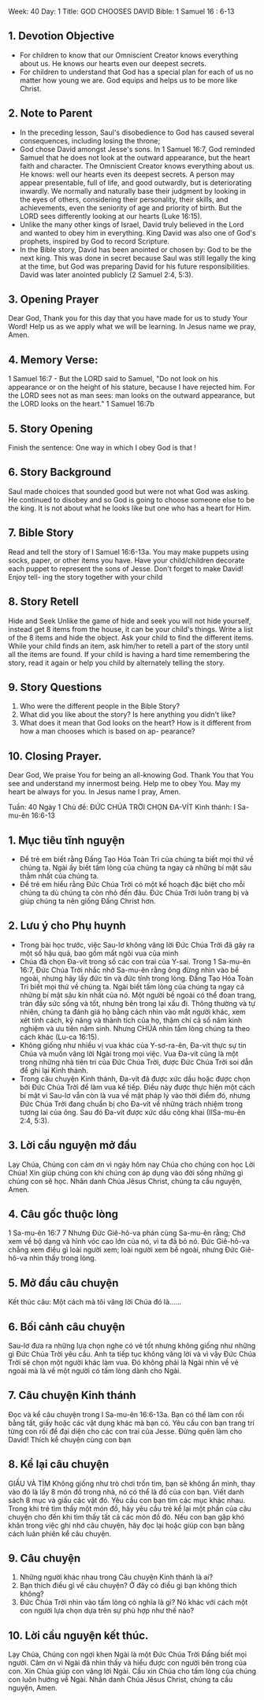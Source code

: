 Week: 40
Day: 1
Title: GOD CHOOSES DAVID
Bible: 1 Samuel 16 : 6-13

## 1. Devotion Objective
- For children to know that our Omniscient Creator knows everything about us. He knows our hearts even our deepest secrets.
- For children to understand that God has a special plan for each of us no matter how young we are. God equips and helps us to be more like Christ.

## 2. Note to Parent
- In the preceding lesson, Saul's disobedience to God has caused several consequences, including losing the throne;
- God chose David amongst Jesse's sons. In 1 Samuel 16:7, God reminded Samuel that he does not look at the outward appearance, but the heart faith and character. The Omniscient Creator knows everything about us. He knows: well our hearts even its deepest secrets. A person may appear presentable, full of life, and good outwardly, but is deteriorating inwardly. We normally and naturally base their judgment by looking in the eyes of others, considering their personality, their skills, and achievements, even the seniority of age and priority of birth. But the LORD sees differently looking at our hearts (Luke 16:15).
- Unlike the many other kings of Israel, David truly believed in the Lord and wanted to obey him in everything. King David was also one of God's prophets, inspired by God to record Scripture.
- In the Bible story, David has been anointed or chosen by: God to be the next king. This was done in secret because Saul was still legally the king at the time, but God was preparing David for his future responsibilities. David was later anointed publicly (2 Samuel 2:4, 5:3).

## 3. Opening Prayer
Dear God, Thank you for this day that you have made for us to study Your Word! Help us as we apply what we will be learning. In Jesus name we pray, Amen.

## 4. Memory Verse:
1 Samuel 16:7 - But the LORD said to Samuel, "Do not look on his appearance or on the height of his stature, because I have rejected him. For the LORD sees not as man sees: man looks on the outward appearance, but the LORD looks on the heart." 1 Samuel 16:7b

## 5. Story Opening
Finish the sentence: One way in which I obey God is that !

## 6. Story Background
Saul made choices that sounded good but were not what God was asking. He continued to disobey and so God is going to choose someone else to be the king. It is not about what he looks like but one who has a heart for Him.

## 7. Bible Story
Read and tell the story of I Samuel 16:6-13a. You may make puppets using socks, paper, or other items you have. Have your child/children decorate each puppet to represent the sons of Jesse. Don't forget to make David! Enjoy tell- ing the story together with your child

## 8. Story Retell
Hide and Seek Unlike the game of hide and seek you will not hide yourself, instead get 8 items from the house, it can be your child's things. Write a list of the 8 items and hide the object. Ask your child to find the different items. While your child finds an item, ask him/her to retell a part of the story until all the items are found. If your child is having a hard time remembering the story, read it again or help you child by alternately telling the story.

## 9. Story Questions
1. Who were the different people in the Bible Story?
2. What did you like about the story? Is here anything you didn't like?
3. What does it mean that God looks on the heart? How is it different from how a man chooses which is based on ap- pearance?

## 10. Closing Prayer.
Dear God, We praise You for being an all-knowing God. Thank You that You see and understand my innermost being. Help me to obey You. May my heart be always for you. In Jesus name I pray, Amen.


Tuần: 40
Ngày 1
Chủ đề: ĐỨC CHÚA TRỜI CHỌN ĐA-VÍT
Kinh thánh: I Sa-mu-ên 16:6-13

## 1. Mục tiêu tĩnh nguyện
- Để trẻ em biết rằng Đấng Tạo Hóa Toàn Tri của chúng ta biết mọi thứ về chúng ta. Ngài ấy biết tấm lòng của chúng ta ngay cả những bí mật sâu thẳm nhất của chúng ta.
- Để trẻ em hiểu rằng Đức Chúa Trời có một kế hoạch đặc biệt cho mỗi chúng ta dù chúng ta còn nhỏ đến đâu. Đức Chúa Trời luôn trang bị và giúp chúng ta nên giống Đấng Christ hơn.

## 2. Lưu ý cho Phụ huynh
- Trong bài học trước, việc Sau-lơ không vâng lời Đức Chúa Trời đã gây ra một số hậu quả, bao gồm mất ngôi vua của mình
- Chúa đã chọn Đa-vít trong số các con trai của Y-sai. Trong 1 Sa-mu-ên 16:7, Đức Chúa Trời nhắc nhở Sa-mu-ên rằng ông đừng nhìn vào bề ngoài, nhưng hãy lấy đức tin và đức tính trong lòng. Đấng Tạo Hóa Toàn Tri biết mọi thứ về chúng ta. Ngài biết tấm lòng của chúng ta ngay cả những bí mật sâu kín nhất của nó. Một người bề ngoài có thể đoan trang, tràn đầy sức sống và tốt, nhưng bên trong lại xấu đi. Thông thường và tự nhiên, chúng ta đánh giá họ bằng cách nhìn vào mắt người khác, xem xét tính cách, kỹ năng và thành tích của họ, thậm chí cả số năm kinh nghiệm và ưu tiên năm sinh. Nhưng CHÚA nhìn tấm lòng chúng ta theo cách khác (Lu-ca 16:15).
- Không giống như nhiều vị vua khác của Y-sơ-ra-ên, Đa-vít thực sự tin Chúa và muốn vâng lời Ngài trong mọi việc. Vua Đa-vít cũng là một trong những nhà tiên tri của Đức Chúa Trời, được Đức Chúa Trời soi dẫn để ghi lại Kinh thánh.
- Trong câu chuyện Kinh thánh, Đa-vít đã được xức dầu hoặc được chọn bởi Đức Chúa Trời để làm vua kế tiếp. Điều này được thực hiện một cách bí mật vì Sau-lơ vẫn còn là vua về mặt pháp lý vào thời điểm đó, nhưng Đức Chúa Trời đang chuẩn bị cho Đa-vít về những trách nhiệm trong tương lai của ông. Sau đó Đa-vít được xức dầu công khai (IISa-mu-ên 2:4, 5:3).

## 3. Lời cầu nguyện mở đầu
Lạy Chúa, Chúng con cảm ơn vì ngày hôm nay Chúa cho chúng con học Lời Chúa! Xin giúp chúng con khi chúng con áp dụng vào đời sống những gì chúng con sẽ học. Nhân danh Chúa Jêsus Christ, chúng ta cầu nguyện, Amen.

## 4. Câu gốc thuộc lòng
1 Sa-mu-ên 16:7
7 Nhưng Đức Giê-hô-va phán cùng Sa-mu-ên rằng; Chớ xem về bộ dạng và hình vóc cao lớn của nó, vì ta đã bỏ nó. Đức Giê-hô-va chẳng xem điều gì loài người xem; loài người xem bề ngoài, nhưng Đức Giê-hô-va nhìn thấy trong lòng.

## 5. Mở đầu câu chuyện
Kết thúc câu: Một cách mà tôi vâng lời Chúa đó là......

## 6. Bối cảnh câu chuyện
Sau-lơ đưa ra những lựa chọn nghe có vẻ tốt nhưng không giống như những gì Đức Chúa Trời yêu cầu. Anh ta tiếp tục không vâng lời và vì vậy Đức Chúa Trời sẽ chọn một người khác làm vua. Đó không phải là Ngài nhìn về vẻ ngoài mà là về một người có tấm lòng dành cho Ngài.

## 7. Câu chuyện Kinh thánh
Đọc và kể câu chuyện trong I Sa-mu-ên 16:6-13a. Bạn có thể làm con rối bằng tất, giấy hoặc các vật dụng khác mà bạn có. Yêu cầu con bạn trang trí từng con rối để đại diện cho các con trai của Jesse. Đừng quên làm cho David! Thích kể chuyện cùng con bạn

## 8. Kể lại câu chuyện
GIẤU VÀ TÌM
Không giống như trò chơi trốn tìm, bạn sẽ không ẩn mình, thay vào đó là lấy 8 món đồ trong nhà, nó có thể là đồ của con bạn. Viết danh sách 8 mục và giấu các vật đó. Yêu cầu con bạn tìm các mục khác nhau. Trong khi trẻ tìm thấy một món đồ, hãy yêu cầu trẻ kể lại một phần của câu chuyện cho đến khi tìm thấy tất cả các món đồ đó. Nếu con bạn gặp khó khăn trong việc ghi nhớ câu chuyện, hãy đọc lại hoặc giúp con bạn bằng cách luân phiên kể câu chuyện.

## 9. Câu chuyện
1. Những người khác nhau trong Câu chuyện Kinh thánh là ai?
2. Bạn thích điều gì về câu chuyện? Ở đây có điều gì bạn không thích không?
3. Đức Chúa Trời nhìn vào tấm lòng có nghĩa là gì? Nó khác với cách một con người lựa chọn dựa trên sự phù hợp như thế nào?

## 10.  Lời cầu nguyện kết thúc.
Lạy Chúa, Chúng con ngợi khen Ngài là một Đức Chúa Trời Đấng biết mọi người. Cảm ơn vì Ngài đã nhìn thấy và hiểu được con người bên trong của con. Xin Chúa giúp con vâng lời Ngài. Cầu xin Chúa cho tấm lòng của chúng con luôn hướng về Ngài. Nhân danh Chúa Jêsus Christ, chúng ta cầu nguyện, Amen.